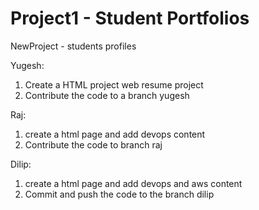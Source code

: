 # Project1 - Student Portfolios
NewProject - students profiles 

Yugesh: 
1) Create a HTML project web resume project
2) Contribute the code to a branch yugesh

Raj:
1) create a html page and add devops content
2) Contribute the code to branch raj

Dilip:
1) create a html page and add devops and aws content
2) Commit and push the code to the branch dilip 
